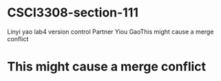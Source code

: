 # CSCI3308-section-111
Linyi yao lab4 version control
Partner Yiou GaoThis might cause a merge conflict
# This might cause a merge conflict
